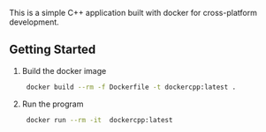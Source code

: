 This is a simple C++ application built with docker for cross-platform development. 

## Getting Started

1. Build the docker image
   ```bash
    docker build --rm -f Dockerfile -t dockercpp:latest .
    ```
2. Run the program
   ```bash
    docker run --rm -it  dockercpp:latest
    ```

